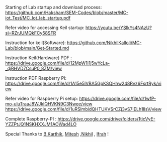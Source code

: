Starting of Lab startup and download process: https://github.com/Haksham/SEM-Codes/blob/master/MC-iot_Test/MC_Iot_lab_startup.pdf

Refer video for accessing Keil startup: https://youtu.be/YSlkYs4NAzU?si=RZrJUMQkFCy58SFR

Instruction for keil(Software): https://github.com/NikhilKalloli/MC-Lab/blob/main/Get-Started.md

Instruction Keil(Hardware) PDF : https://drive.google.com/file/d/12MpW1I1j5wYcLa-_djRHVD7CsuP0_8ZM/view

Instruction PDF Raspberry PI: https://drive.google.com/file/d/1A15e5lVBA5GpKSQHhw248Rvz6FsrtRyk/view

Refer video for Raspberry Pi setup: https://drive.google.com/file/d/1wfP-mo-uluTraaJ8WJkIQHVKN9C3Nwee/view
https://drive.google.com/file/d/1uRSlmbidQHTUKVSrCZj3vS7IELh1IlsV/view

Complete Raspberry-PI : https://drive.google.com/drive/folders/1ticVyE-YZZPtJQ1NSKHXXJM1AOWad4LO

Special Thanks to [B.Karthik](https://github.com/BKarthik7), [Mitesh](https://github.com/MiteshJain8) ,[Nikhil](https://github.com/NikhilKalloli) , [Ifrah](https://github.com/ifrahnz26) !
